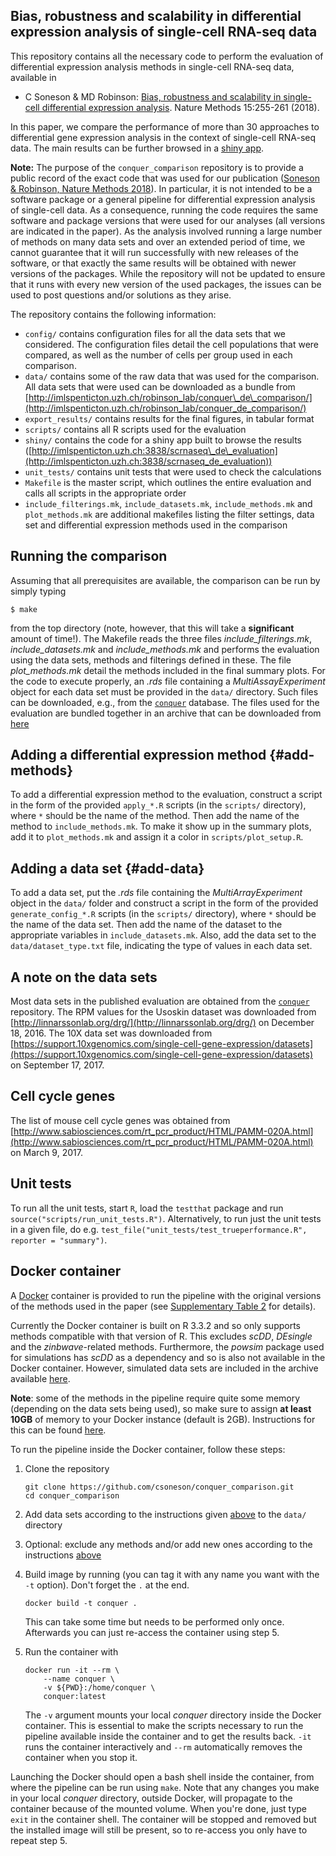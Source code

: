 ## Bias, robustness and scalability in differential expression analysis of single-cell RNA-seq data

This repository contains all the necessary code to perform the evaluation of differential expression analysis methods in single-cell RNA-seq data, available in 

* C Soneson & MD Robinson: [Bias, robustness and scalability in single-cell differential expression analysis](https://www.nature.com/articles/nmeth.4612). Nature Methods 15:255-261 (2018).

In this paper, we compare the performance of more than 30 approaches to differential gene expression analysis in the context of single-cell RNA-seq data. The main results can be further browsed in a [shiny app](http://imlspenticton.uzh.ch:3838/scrnaseq_de_evaluation). 

**Note:** The purpose of the `conquer_comparison` repository is to provide a public record of the exact code that was used for our publication ([Soneson & Robinson, Nature Methods 2018](https://www.nature.com/articles/nmeth.4612)). In particular, it is not intended to be a software package or a general pipeline for differential expression analysis of single-cell data. As a consequence, running the code requires the same software and package versions that were used for our analyses (all versions are indicated in the paper). As the analysis involved running a large number of methods on many data sets and over an extended period of time, we cannot guarantee that it will run successfully with new releases of the software, or that exactly the same results will be obtained with newer versions of the packages. While the repository will not be updated to ensure that it runs with every new version of the used packages, the issues can be used to post questions and/or solutions as they arise. 

The repository contains the following information:

* `config/` contains configuration files for all the data sets that we considered. The configuration files detail the cell populations that were compared, as well as the number of cells per group used in each comparison.
* `data/` contains some of the raw data that was used for the comparison. All data sets that were used can be downloaded as a bundle from [http://imlspenticton.uzh.ch/robinson_lab/conquer\_de\_comparison/](http://imlspenticton.uzh.ch/robinson_lab/conquer_de_comparison/)
* `export_results/` contains results for the final figures, in tabular format
* `scripts/` contains all R scripts used for the evaluation
* `shiny/` contains the code for a shiny app built to browse the results ([http://imlspenticton.uzh.ch:3838/scrnaseq\_de\_evaluation](http://imlspenticton.uzh.ch:3838/scrnaseq_de_evaluation))
* `unit_tests/` contains unit tests that were used to check the calculations
* `Makefile` is the master script, which outlines the entire evaluation and calls all scripts in the appropriate order
* `include_filterings.mk`, `include_datasets.mk`, `include_methods.mk` and `plot_methods.mk` are additional makefiles listing the filter settings, data set and differential expression methods used in the comparison 
 

## Running the comparison
Assuming that all prerequisites are available, the comparison can be run by simply typing 

```$ make```

from the top directory (note, however, that this will take a **significant** amount of time!). The Makefile reads the three files *include_filterings.mk*, *include_datasets.mk* and *include_methods.mk* and performs the evaluation using the data sets, methods and filterings defined in these. The file *plot_methods.mk* detail the methods included in the final summary plots. For the code to execute properly, an *.rds* file containing a *MultiAssayExperiment* object for each data set must be provided in the `data/` directory. Such files can be downloaded, e.g., from the [`conquer`](http://imlspenticton.uzh.ch:3838/conquer/) database. The files used for the evaluation are bundled together in an archive that can be downloaded from [here](http://imlspenticton.uzh.ch/robinson_lab/conquer_de_comparison/)

## Adding a differential expression method {#add-methods}
To add a differential expression method to the evaluation, construct a script in the form of the provided `apply_*.R` scripts (in the `scripts/` directory), where `*` should be the name of the method. Then add the name of the method to `include_methods.mk`. To make it show up in the summary plots, add it to `plot_methods.mk` and assign it a color in `scripts/plot_setup.R`.

## Adding a data set {#add-data}
To add a data set, put the *.rds* file containing the *MultiArrayExperiment* object in the `data/` folder and construct a script in the form of the provided `generate_config_*.R` scripts (in the `scripts/` directory), where `*` should be the name of the data set. Then add the name of the dataset to the appropriate variables in `include_datasets.mk`. Also, add the data set to the `data/dataset_type.txt` file, indicating the type of values in each data set.

## A note on the data sets
Most data sets in the published evaluation are obtained from the [`conquer`](http://imlspenticton.uzh.ch:3838/conquer/) repository. The RPM values for the Usoskin dataset was downloaded from [http://linnarssonlab.org/drg/](http://linnarssonlab.org/drg/) on December 18, 2016. The 10X data set was downloaded from [https://support.10xgenomics.com/single-cell-gene-expression/datasets](https://support.10xgenomics.com/single-cell-gene-expression/datasets) on September 17, 2017.

## Cell cycle genes
The list of mouse cell cycle genes was obtained from [http://www.sabiosciences.com/rt_pcr_product/HTML/PAMM-020A.html](http://www.sabiosciences.com/rt_pcr_product/HTML/PAMM-020A.html) on March 9, 2017.

## Unit tests
To run all the unit tests, start `R`, load the `testthat` package and run 
``source("scripts/run_unit_tests.R")``. Alternatively, to run just the unit tests in a given file, do e.g. ``test_file("unit_tests/test_trueperformance.R", reporter = "summary")``.


## Docker container

A [Docker](https://www.docker.com/) container is provided to run the pipeline with the original versions of the methods used in the paper (see [Supplementary Table 2](https://static-content.springer.com/esm/art%3A10.1038%2Fnmeth.4612/MediaObjects/41592_2018_BFnmeth4612_MOESM1_ESM.pdf) for details).

Currently the Docker container is built on R 3.3.2 and so only supports methods compatible with that version of R. This excludes *scDD*, *DEsingle* and the *zinbwave*-related methods. Furthermore, the *powsim* package used for simulations has *scDD* as a dependency and so is also not available in the Docker container. However, simulated data sets are included in the archive available [here](http://imlspenticton.uzh.ch/robinson_lab/conquer_de_comparison/).

__Note__: some of the methods in the pipeline require quite some memory (depending on the data sets being used), so make sure to assign __at least 10GB__ of memory to your Docker instance (default is 2GB). Instructions for this can be found [here](https://stackoverflow.com/a/44533437/11801854).


To run the pipeline inside the Docker container, follow these steps:

1. Clone the repository

    ```
    git clone https://github.com/csoneson/conquer_comparison.git
    cd conquer_comparison
    ```
   
2. Add data sets according to the instructions given [above](#add-data) to the `data/` directory

3. Optional: exclude any methods and/or add new ones according to the instructions [above](#add-methods)

4. Build image by running (you can tag it with any name you want with the `-t` option). Don't forget the `.` at the end.

    ```
    docker build -t conquer .
    ```
    
    This can take some time but needs to be performed only once. Afterwards you can just re-access the container using step 5.

5. Run the container with 

    ```
    docker run -it --rm \
    	--name conquer \
    	-v ${PWD}:/home/conquer \
    	conquer:latest
    ```
    
    The `-v` argument mounts your local *conquer* directory inside the Docker container. This is essential to make the scripts necessary to run the pipeline available inside the container and to get the results back. `-it` runs the container interactively and `--rm` automatically removes the container when you stop it.

Launching the Docker should open a bash shell inside the container, from where the pipeline can be run using `make`. Note that any changes you make in your local *conquer* directory, outside Docker, will propagate to the container because of the mounted volume. When you're done, just type `exit` in the container shell. The container will be stopped and removed but the installed image will still be present, so to re-access you only have to repeat step 5.
